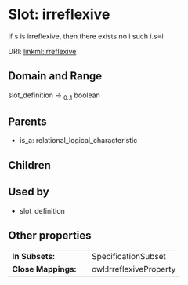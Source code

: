 
# Slot: irreflexive


If s is irreflexive, then there exists no i such i.s=i

URI: [linkml:irreflexive](https://w3id.org/linkml/irreflexive)


## Domain and Range

slot_definition &#8594;  <sub>0..1</sub> boolean

## Parents

 *  is_a: relational_logical_characteristic

## Children


## Used by

 * slot_definition

## Other properties

|  |  |  |
| --- | --- | --- |
| **In Subsets:** | | SpecificationSubset |
| **Close Mappings:** | | owl:IrreflexiveProperty |

